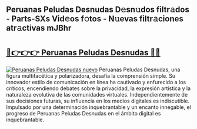 ## Peruanas Peludas Desnudas D𝚎sn𝚞dos filtr𝚊dos - Parts-SXs Vid𝚎os f𝚘tos - N𝚞evas filtr𝚊ciones atr𝚊ctivas mJBhr

# <h2><a href="http://mb645hl.tromn.icu/?c=Peruanas+Peludas+Desnudas">🔗👉👉👉 Peruanas Peludas Desnudas 🔗🔗</a></h2>

[![Peruanas Peludas Desnudas nuevo](https://i.imgur.com/pEAQMta.gif)](http://mb645hl.tromn.icu/?c=Peruanas+Peludas+Desnudas)
Peruanas Peludas Desnudas, una figura multifacética y polarizadora, desafía la comprensión simple. Su innovador estilo de comunicación en línea ha cautivado y enfurecido a los críticos, encendiendo debates sobre la privacidad, la expresión artística y la naturaleza evolutiva de las comunidades virtuales. Independientemente de sus decisiones futuras, su influencia en los medios digitales es indiscutible. Impulsado por una determinación inquebrantable y un encanto innegable, el progreso de Peruanas Peludas Desnudas en el ámbito digital es inquebrantable.
